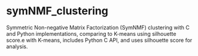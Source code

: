 # symNMF_clustering
Symmetric Non-negative Matrix Factorization (SymNMF) clustering with C and Python implementations, comparing to K-means using silhouette score.e with K-means, includes Python C API, and uses silhouette score for analysis.

